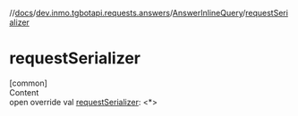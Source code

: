 //[docs](../../../index.md)/[dev.inmo.tgbotapi.requests.answers](../index.md)/[AnswerInlineQuery](index.md)/[requestSerializer](request-serializer.md)



# requestSerializer  
[common]  
Content  
open override val [requestSerializer](request-serializer.md): <*>  



